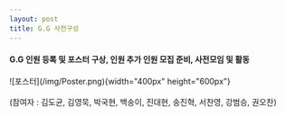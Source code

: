 ```yaml
---
layout: post
title: G.G 사전구성
---
```

<h4>G.G 인원 등록 및 포스터 구상, 인원 추가 인원 모집 준비, 사전모임 및 활동</h4>
![포스터](/img/Poster.png){width="400px" height="600px"}<br><br>
(참여자 : 김도균, 김영묵, 박국현, 백송이, 진대현, 송진혁, 서찬영, 강범승, 권오찬)
